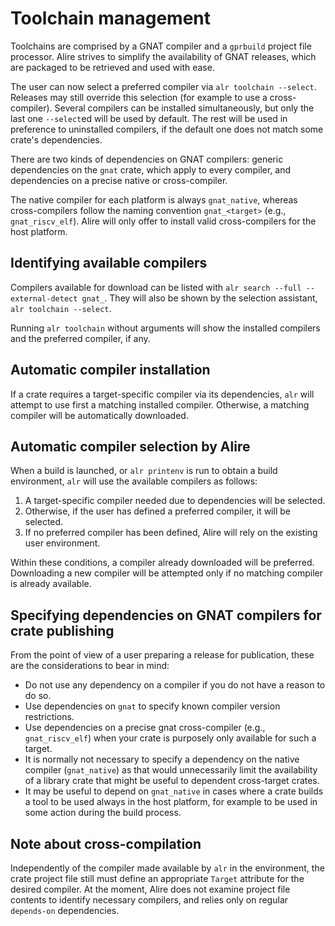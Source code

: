 # Toolchain management

Toolchains are comprised by a GNAT compiler and a `gprbuild` project file
processor. Alire strives to simplify the availability of GNAT releases, which
are packaged to be retrieved and used with ease.

The user can now select a preferred compiler via `alr toolchain --select`.
Releases may still override this selection (for example to use a
cross-compiler). Several compilers can be installed simultaneously, but only
the last one `--select`ed will be used by default. The rest will be used in
preference to uninstalled compilers, if the default one does not match some
crate's dependencies.

There are two kinds of dependencies on GNAT compilers: generic dependencies on
the `gnat` crate, which apply to every compiler, and dependencies on a precise
native or cross-compiler.

The native compiler for each platform is always `gnat_native`, whereas
cross-compilers follow the naming convention `gnat_<target>` (e.g.,
`gnat_riscv_elf`). Alire will only offer to install valid cross-compilers for
the host platform.

## Identifying available compilers

Compilers available for download can be listed with
`alr search --full --external-detect gnat_`.
They will also be shown by the selection assistant,
`alr toolchain --select`.

Running `alr toolchain` without arguments will show the installed compilers and
the preferred compiler, if any.

## Automatic compiler installation

If a crate requires a target-specific compiler via its dependencies, `alr` will
attempt to use first a matching installed compiler. Otherwise, a matching
compiler will be automatically downloaded.

## Automatic compiler selection by Alire

When a build is launched, or `alr printenv` is run to obtain a build environment,
`alr` will use the available compilers as follows:

1. A target-specific compiler needed due to dependencies will be
selected.
1. Otherwise, if the user has defined a preferred compiler, it will be
selected.
1. If no preferred compiler has been defined, Alire will rely on the existing
user environment.

Within these conditions, a compiler already downloaded will be preferred.
Downloading a new compiler will be attempted only if no matching compiler is
already available.

## Specifying dependencies on GNAT compilers for crate publishing

From the point of view of a user preparing a release for publication, these
are the considerations to bear in mind:

- Do not use any dependency on a compiler if you do not have a reason to do so.
- Use dependencies on `gnat` to specify known compiler version restrictions.
- Use dependencies on a precise gnat cross-compiler (e.g., `gnat_riscv_elf`)
  when your crate is purposely only available for such a target.
- It is normally not necessary to specify a dependency on the native compiler
  (`gnat_native`) as that would unnecessarily limit the availability of a
  library crate that might be useful to dependent cross-target crates.
- It may be useful to depend on `gnat_native` in cases where a crate builds a
  tool to be used always in the host platform, for example to be used in some
  action during the build process.

## Note about cross-compilation

Independently of the compiler made available by `alr` in the environment, the
crate project file still must define an appropriate `Target` attribute for the
desired compiler. At the moment, Alire does not examine project file contents
to identify necessary compilers, and relies only on regular `depends-on`
dependencies.
